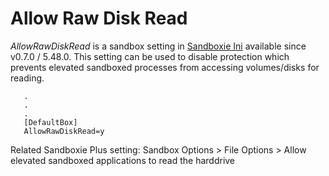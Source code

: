 # Allow Raw Disk Read 

_AllowRawDiskRead_ is a sandbox setting in [Sandboxie Ini](SandboxieIni.md) available since v0.7.0 / 5.48.0. This setting can be used to disable protection which prevents elevated sandboxed processes from accessing volumes/disks for reading.

```
   .
   .
   .
   [DefaultBox]
   AllowRawDiskRead=y
```

Related Sandboxie Plus setting: Sandbox Options > File Options > Allow elevated sandboxed applications to read the harddrive
